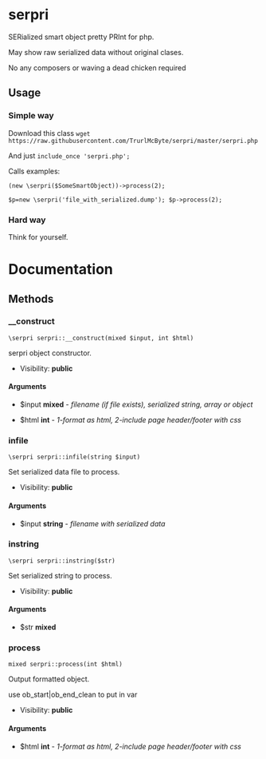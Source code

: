 # serpri

 SERialized smart object pretty PRInt for php.

 May show raw serialized data without original clases.

 No any composers or waving a dead chicken required

## Usage

### Simple way
Download this class
`wget https://raw.githubusercontent.com/TrurlMcByte/serpri/master/serpri.php`

And just `include_once 'serpri.php';`

Calls examples:

`(new \serpri($SomeSmartObject))->process(2);`

`$p=new \serpri('file_with_serialized.dump'); $p->process(2);`

### Hard way

Think for yourself.

# Documentation

Methods
-------


### __construct

    \serpri serpri::__construct(mixed $input, int $html)

serpri object constructor.



* Visibility: **public**


#### Arguments
* $input **mixed** - *filename (if file exists), serialized string, array or object*

* $html **int** - *1-format as html, 2-include page header/footer with css*




### infile

    \serpri serpri::infile(string $input)

Set serialized data file to process.



* Visibility: **public**


#### Arguments
* $input **string** - *filename with serialized data*



### instring

    \serpri serpri::instring($str)

Set serialized string to process.



* Visibility: **public**


#### Arguments
* $str **mixed**



### process

    mixed serpri::process(int $html)

Output formatted object.

use ob_start|ob_end_clean to put in var

* Visibility: **public**


#### Arguments
* $html **int** - *1-format as html, 2-include page header/footer with css*


